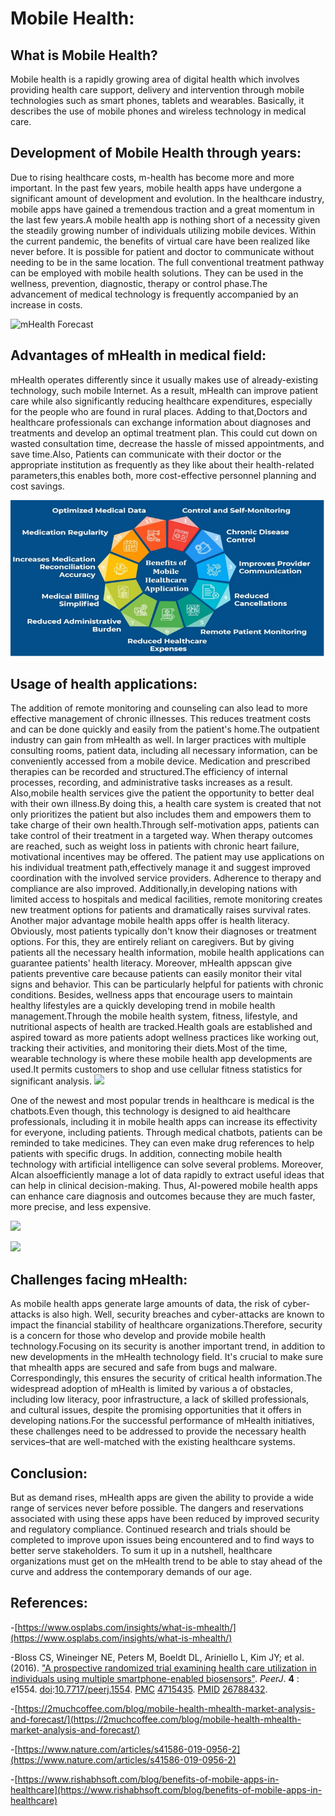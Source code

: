 # Mobile Health:

## What is Mobile Health?

Mobile health is a rapidly growing area of digital health which involves providing health care support, delivery and intervention through mobile technologies such as smart phones, tablets and wearables. Basically, it describes the use of mobile phones and wireless technology in medical care.



## Development of Mobile Health through years:

Due to rising healthcare costs, m-health has become more and more important. In the past few years, mobile health apps have undergone a significant amount of development and evolution. In the healthcare industry, mobile apps have gained a tremendous traction and a great momentum in the last few years.A mobile health app is nothing short of a necessity given the steadily growing number of individuals utilizing mobile devices. Within the current pandemic, the benefits of virtual care have been realized like never before. It is possible for patient and doctor to communicate without needing to be in the same location. The full conventional treatment pathway can be employed with mobile health solutions. They can be used in the wellness, prevention, diagnostic, therapy or control phase.The advancement of medical technology is frequently accompanied by an increase in costs.

![mHealth Forecast](https://2muchcoffee.com/blog/content/images/2020/04/mHealth-market-Forecast.jpg)

## Advantages of mHealth in medical field:

mHealth operates differently since it usually makes use of already-existing technology, such mobile Internet. As a result, mHealth can improve patient care while also significantly reducing healthcare expenditures, especially for the people who are found in rural places. Adding to that,Doctors and healthcare professionals can exchange information about diagnoses and treatments and develop an optimal treatment plan. This could cut down on wasted consultation time, decrease the hassle of missed appointments, and save time.Also, Patients can communicate with their doctor or the appropriate institution as frequently as they like about their health-related parameters,this enables both, more cost-effective personnel planning and cost savings.

![Advantages](Advantages.png)

## Usage of health applications:

The addition of remote monitoring and counseling can also lead to more effective management of chronic illnesses. This reduces treatment costs and can be done quickly and easily from the patient's home.The outpatient industry can gain from mHealth as well. In larger practices with multiple consulting rooms, patient data, including all necessary information, can be conveniently accessed from a mobile device. Medication and prescribed therapies can be recorded and structured.The efficiency of internal processes, recording, and administrative tasks increases as a result. Also,mobile health services give the patient the opportunity to better deal with their own illness.By doing this, a health care system is created that not only prioritizes the patient but also includes them and empowers them to take charge of their own health.Through self-motivation apps, patients can take control of their treatment in a targeted way. When therapy outcomes are reached, such as weight loss in patients with chronic heart failure, motivational incentives may be offered. The patient may use applications on his individual treatment path,effectively manage it and suggest improved coordination with the involved service providers. Adherence to therapy and compliance are also improved. Additionally,in developing nations with limited access to hospitals and medical facilities, remote monitoring creates new treatment options for patients and dramatically raises survival rates. Another major advantage mobile health apps offer is health literacy. Obviously, most patients typically don't know their diagnoses or treatment options. For this, they are entirely reliant on caregivers. But by giving patients all the necessary health information, mobile health applications can guarantee patients' health literacy. Moreover, mHealth appscan give patients preventive care because patients can easily monitor their vital signs and behavior. This can be particularly helpful for patients with chronic conditions. Besides, wellness apps that encourage users to maintain healthy lifestyles are a quickly developing trend in mobile health management.Through the mobile health system, fitness, lifestyle, and nutritional aspects of health are tracked.Health goals are established and aspired toward as more patients adopt wellness practices like working out, tracking their activities, and monitoring their diets.Most of the time, wearable technology is where these mobile health app developments are used.It permits customers to shop and use cellular fitness statistics for significant analysis. ![](RackMultipart20230204-1-sxutr5_html_5ff6a259fea20ef4.png)

One of the newest and most popular trends in healthcare is medical is the chatbots.Even though, this technology is designed to aid healthcare professionals, including it in mobile health apps can increase its effectivity for everyone, including patients. Through medical chatbots, patients can be reminded to take medicines. They can even make drug references to help patients with specific drugs. In addition, connecting mobile health technology with artificial intelligence can solve several problems. Moreover, AIcan alsoefficiently manage a lot of data rapidly to extract useful ideas that can help in clinical decision-making. Thus, AI-powered mobile health apps can enhance care diagnosis and outcomes because they are much faster, more precise, and less expensive.

![](RackMultipart20230204-1-sxutr5_html_a8c817547a94f3a.jpg)

![](RackMultipart20230204-1-sxutr5_html_dce65eb1b45508f3.jpg)

## Challenges facing mHealth:

As mobile health apps generate large amounts of data, the risk of cyber-attacks is also high. Well, security breaches and cyber-attacks are known to impact the financial stability of healthcare organizations.Therefore, security is a concern for those who develop and provide mobile health technology.Focusing on its security is another important trend, in addition to new developments in the mHealth technology field. It's crucial to make sure that mhealth apps are secured and safe from bugs and malware. Correspondingly, this ensures the security of critical health information.The widespread adoption of mHealth is limited by various a of obstacles, including low literacy, poor infrastructure, a lack of skilled professionals, and cultural issues, despite the promising opportunities that it offers in developing nations.For the successful performance of mHealth initiatives, these challenges need to be addressed to provide the necessary health services–that are well-matched with the existing healthcare systems.

## Conclusion:

But as demand rises, mHealth apps are given the ability to provide a wide range of services never before possible. The dangers and reservations associated with using these apps have been reduced by improved security and regulatory compliance. Continued research and trials should be completed to improve upon issues being encountered and to find ways to better serve stakeholders. To sum it up in a nutshell, healthcare organizations must get on the mHealth trend to be able to stay ahead of the curve and address the contemporary demands of our age.

## References:

-[https://www.osplabs.com/insights/what-is-mhealth/](https://www.osplabs.com/insights/what-is-mhealth/)

-Bloss CS, Wineinger NE, Peters M, Boeldt DL, Ariniello L, Kim JY; et al. (2016). ["A prospective randomized trial examining health care utilization in individuals using multiple smartphone-enabled biosensors"](https://www.ncbi.nlm.nih.gov/entrez/eutils/elink.fcgi?dbfrom=pubmed&tool=sumsearch.org/cite&retmode=ref&cmd=prlinks&id=26788432). _PeerJ_.  **4** : e1554. [doi](https://www.wikidoc.org/index.php/Digital_object_identifier):[10.7717/peerj.1554](https://doi.org/10.7717%2Fpeerj.1554). [PMC](https://www.wikidoc.org/index.php/PubMed_Central) [4715435](https://www.ncbi.nlm.nih.gov/pmc/articles/PMC4715435). [PMID](https://www.wikidoc.org/index.php?title=PubMed_Identifier&action=edit&redlink=1) [26788432](https://www.ncbi.nlm.nih.gov/pubmed/26788432).

-[https://2muchcoffee.com/blog/mobile-health-mhealth-market-analysis-and-forecast/](https://2muchcoffee.com/blog/mobile-health-mhealth-market-analysis-and-forecast/)

-[https://www.nature.com/articles/s41586-019-0956-2](https://www.nature.com/articles/s41586-019-0956-2)

-[https://www.rishabhsoft.com/blog/benefits-of-mobile-apps-in-healthcare](https://www.rishabhsoft.com/blog/benefits-of-mobile-apps-in-healthcare)
